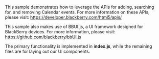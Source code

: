This sample demonstrates how to leverage the APIs for adding, searching for, and removing Calendar events. For more information on these APIs, please visit:
https://developer.blackberry.com/html5/apis/

This sample also makes use of BBUI.js, a UI framework designed for BlackBerry devices. For more information, please visit:
https://github.com/blackberry/bbUI.js

The primary functionality is implemented in **index.js**, while the remaining files are for laying out our UI components.